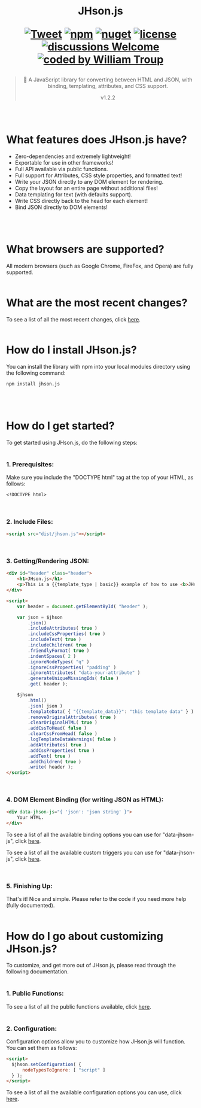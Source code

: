 <h1 align="center">
JHson.js

[![Tweet](https://img.shields.io/twitter/url/http/shields.io.svg?style=social)](https://twitter.com/intent/tweet?text=JHson.js%2C%20a%20free%20JavaScript%json%20converter&url=https://github.com/williamtroup/JHson.js&hashtags=javascript,json,html,converter)
[![npm](https://img.shields.io/badge/npmjs-v1.2.2-blue)](https://www.npmjs.com/package/jhson.js)
[![nuget](https://img.shields.io/badge/nuget-v1.2.2-purple)](https://www.nuget.org/packages/JHson.js/)
[![license](https://img.shields.io/badge/license-MIT-green)](https://github.com/williamtroup/JHson.js/blob/main/LICENSE.txt)
[![discussions Welcome](https://img.shields.io/badge/discussions-Welcome-red)](https://github.com/williamtroup/JHson.js/discussions)
[![coded by William Troup](https://img.shields.io/badge/coded_by-William_Troup-yellow)](https://william-troup.com/)
</h1>

> <p align="center">📃 A JavaScript library for converting between HTML and JSON, with binding, templating, attributes, and CSS support.</p>
> <p align="center">v1.2.2</p>
<br />
<br />


<h1>What features does JHson.js have?</h1>

- Zero-dependencies and extremely lightweight!
- Exportable for use in other frameworks!
- Full API available via public functions.
- Full support for Attributes, CSS style properties, and formatted text!
- Write your JSON directly to any DOM element for rendering.
- Copy the layout for an entire page without additional files!
- Data templating for text (with defaults support).
- Write CSS directly back to the head for each element!
- Bind JSON directly to DOM elements!
<br />
<br />


<h1>What browsers are supported?</h1>

All modern browsers (such as Google Chrome, FireFox, and Opera) are fully supported.
<br>
<br>


<h1>What are the most recent changes?</h1>

To see a list of all the most recent changes, click [here](docs/CHANGE_LOG.md).
<br>
<br>


<h1>How do I install JHson.js?</h1>

You can install the library with npm into your local modules directory using the following command:

```markdown
npm install jhson.js
```
<br>
<br>


<h1>How do I get started?</h1>

To get started using JHson.js, do the following steps:
<br>
<br>

### 1. Prerequisites:

Make sure you include the "DOCTYPE html" tag at the top of your HTML, as follows:

```markdown
<!DOCTYPE html>
```
<br>


### 2. Include Files:

```markdown
<script src="dist/jhson.js"></script>
```
<br>


### 3. Getting/Rendering JSON:

```markdown
<div id="header" class="header">
    <h1>JHson.js</h1>
    <p>This is a {{template_type | basic}} example of how to use <b>JHson.js</b> ... with template data {{template_data}}.</p>
</div>

<script>
    var header = document.getElementById( "header" );

    var json = $jhson
        .json()
        .includeAttributes( true )
        .includeCssProperties( true )
        .includeText( true )
        .includeChildren( true )
        .friendlyFormat( true )
        .indentSpaces( 2 )
        .ignoreNodeTypes( "q" )
        .ignoreCssProperties( "padding" )
        .ignoreAttributes( "data-your-attribute" )
        .generateUniqueMissingIds( false )
        .get( header );

    $jhson
        .html()
        .json( json )
        .templateData( { "{{template_data}}": "this template data" } )
        .removeOriginalAttributes( true )
        .clearOriginalHTML( true )
        .addCssToHead( false )
        .clearCssFromHead( false )
        .logTemplateDataWarnings( false )
        .addAttributes( true )
        .addCssProperties( true )
        .addText( true )
        .addChildren( true )
        .write( header );
</script>
```

<br>


### 4. DOM Element Binding (for writing JSON as HTML):

```markdown
<div data-jhson-js="{ 'json': 'json string' }">
    Your HTML.
</div>
```

To see a list of all the available binding options you can use for "data-jhson-js", click [here](docs/binding/OPTIONS.md).

To see a list of all the available custom triggers you can use for "data-jhson-js", click [here](docs/binding/CUSTOM_TRIGGERS.md).

<br>


### 5. Finishing Up:

That's it! Nice and simple. Please refer to the code if you need more help (fully documented).
<br>
<br>

<h1>How do I go about customizing JHson.js?</h1>

To customize, and get more out of JHson.js, please read through the following documentation.
<br>
<br>


### 1. Public Functions:

To see a list of all the public functions available, click [here](docs/PUBLIC_FUNCTIONS.md).
<br>
<br>


### 2. Configuration:

Configuration options allow you to customize how JHson.js will function.  You can set them as follows:

```markdown
<script> 
  $jhson.setConfiguration( {
      nodeTypesToIgnore: [ "script" ]
  } );
</script>
```

To see a list of all the available configuration options you can use, click [here](docs/configuration/OPTIONS.md).